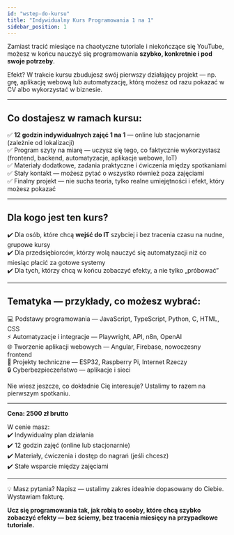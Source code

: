 ```yaml
---
id: "wstep-do-kursu"
title: "Indywidualny Kurs Programowania 1 na 1"
sidebar_position: 1
---
```


Zamiast tracić miesiące na chaotyczne tutoriale i niekończące się YouTube, możesz w końcu nauczyć się programowania **szybko, konkretnie i pod swoje potrzeby**.

Efekt? W trakcie kursu zbudujesz swój pierwszy działający projekt — np. grę, aplikację webową lub automatyzację, którą możesz od razu pokazać w CV albo wykorzystać w biznesie.

---

## Co dostajesz w ramach kursu:

✅ **12 godzin indywidualnych zajęć 1 na 1** — online lub stacjonarnie (zależnie od lokalizacji)  
✅ Program szyty na miarę — uczysz się tego, co faktycznie wykorzystasz (frontend, backend, automatyzacje, aplikacje webowe, IoT)  
✅ Materiały dodatkowe, zadania praktyczne i ćwiczenia między spotkaniami  
✅ Stały kontakt — możesz pytać o wszystko również poza zajęciami  
✅ Finalny projekt — nie sucha teoria, tylko realne umiejętności i efekt, który możesz pokazać  

---

## Dla kogo jest ten kurs?

✔️ Dla osób, które chcą **wejść do IT** szybciej i bez tracenia czasu na nudne, grupowe kursy  
✔️ Dla przedsiębiorców, którzy wolą nauczyć się automatyzacji niż co miesiąc płacić za gotowe systemy  
✔️ Dla tych, którzy chcą w końcu zobaczyć efekty, a nie tylko „próbować”  

---

## Tematyka — przykłady, co możesz wybrać:

💻 Podstawy programowania — JavaScript, TypeScript, Python, C, HTML, CSS  
⚡ Automatyzacje i integracje — Playwright, API, n8n, OpenAI  
🌐 Tworzenie aplikacji webowych — Angular, Firebase, nowoczesny frontend  
🔧 Projekty techniczne — ESP32, Raspberry Pi, Internet Rzeczy  
🔒 Cyberbezpieczeństwo — aplikacje i sieci  

Nie wiesz jeszcze, co dokładnie Cię interesuje? Ustalimy to razem na pierwszym spotkaniu.

---

**Cena: 2500 zł brutto**

W cenie masz:  
✔️ Indywidualny plan działania  
✔️ 12 godzin zajęć (online lub stacjonarnie)  
✔️ Materiały, ćwiczenia i dostęp do nagrań (jeśli chcesz)  
✔️ Stałe wsparcie między zajęciami  

---

💡 Masz pytania? Napisz — ustalimy zakres idealnie dopasowany do Ciebie. Wystawiam fakturę.

**Ucz się programowania tak, jak robią to osoby, które chcą szybko zobaczyć efekty — bez ściemy, bez tracenia miesięcy na przypadkowe tutoriale.**
